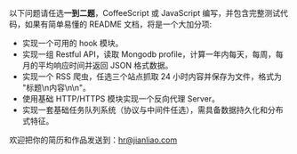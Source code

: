 以下问题请任选**一到二题**，CoffeeScript 或 JavaScript 编写，并包含完整测试代码，如果有简单易懂的 README 文档，将是一个大加分项:

* 实现一个可用的 hook 模块。
* 实现一组 Restful API，读取 Mongodb profile，计算一年内每天，每周，每月的平均响应时间并返回 JSON 格式数据。
* 实现一个 RSS 爬虫，任选三个站点抓取 24 小时内容并保存为文件，格式为 "标题\n内容\n\n"。
* 使用基础 HTTP/HTTPS 模块实现一个反向代理 Server。
* 实现一套基础任务队列系统（协议与中间件任选），需具备数据持久化和分布式特征。

欢迎把你的简历和作品发送到：hr@jianliao.com
